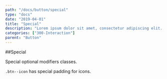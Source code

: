 ```yaml
---
path: "/docs/button/special"
type: "docs"
date: "2019-04-01"
title: "Special"
description: "Lorem ipsum dolor sit amet, consectetur adipiscing elit. Nunc tempus laoreet leo sit amet iaculis."
categories: ["300-Interaction"]
parent: "Button"
---
```


##Special

Special optional modifiers classes.

`.btn--icon` has special padding for icons.

<demo>
  <demovanilla src="demos/inline/demos/button/special">
  </demovanilla>
</demo>
